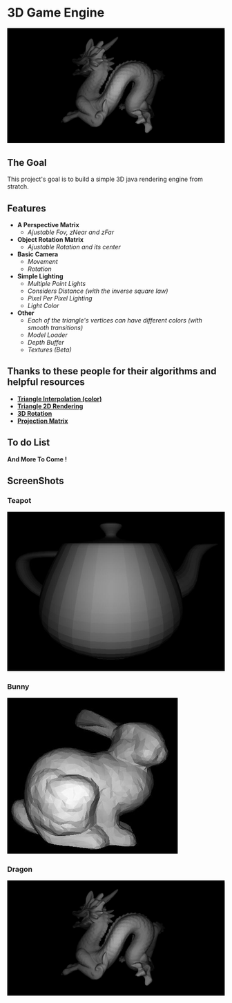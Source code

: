 # 3D Game Engine

![Image Not Able To Load](screenshots/main.jpg)

## The Goal

This project's goal is to build a simple 3D java rendering engine from stratch.

## Features

+ **A Perspective Matrix**
  + *Ajustable Fov, zNear and zFar*
+ **Object Rotation Matrix**
  + *Ajustable Rotation and its center*
+ **Basic Camera**
  + *Movement*
  + *Rotation*
+ **Simple Lighting**
  + *Multiple Point Lights*
  + *Considers Distance (with the inverse square law)*
  + *Pixel Per Pixel Lighting*
  + *Light Color*
+ **Other**
  + *Each of the triangle's vertices can have different colors (with smooth transitions)*
  + *Model Loader*
  + *Depth Buffer*
  + *Textures (Beta)*

## Thanks to these people for their algorithms and helpful resources

+ **[Triangle Interpolation (color)](https://codeplea.com/triangular-interpolation)**
+ **[Triangle 2D Rendering](https://github.com/ssloy/tinyrenderer/wiki/Lesson-2:-Triangle-rasterization-and-back-face-culling)**
+ **[3D Rotation](http://mathworld.wolfram.com/RotationMatrix.html)**
+ **[Projection Matrix](https://www.scratchapixel.com/lessons/3d-basic-rendering/perspective-and-orthographic-projection-matrix/building-basic-perspective-projection-matrix)**

## To do List

**And More To Come !**

## ScreenShots

### Teapot
 
![Teapot](screenshots/teapot.jpg)
  
### Bunny

![Bunny](screenshots/bunny.jpg)

### Dragon

![Dragon](screenshots/main.jpg)
